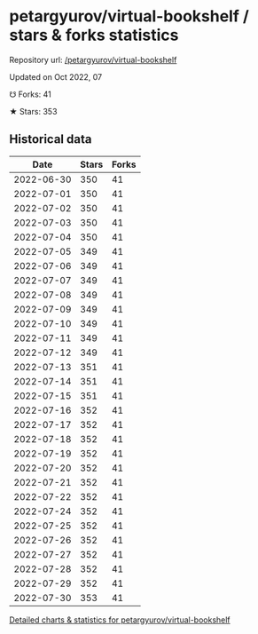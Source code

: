# petargyurov/virtual-bookshelf / stars & forks statistics

Repository url: [/petargyurov/virtual-bookshelf](https://github.com/petargyurov/virtual-bookshelf)

Updated on Oct 2022, 07

☋ Forks: 41

★ Stars: 353

## Historical data
| Date | Stars | Forks |
|------|-------|-------|
| 2022-06-30 | 350 | 41 | 
| 2022-07-01 | 350 | 41 | 
| 2022-07-02 | 350 | 41 | 
| 2022-07-03 | 350 | 41 | 
| 2022-07-04 | 350 | 41 | 
| 2022-07-05 | 349 | 41 | 
| 2022-07-06 | 349 | 41 | 
| 2022-07-07 | 349 | 41 | 
| 2022-07-08 | 349 | 41 | 
| 2022-07-09 | 349 | 41 | 
| 2022-07-10 | 349 | 41 | 
| 2022-07-11 | 349 | 41 | 
| 2022-07-12 | 349 | 41 | 
| 2022-07-13 | 351 | 41 | 
| 2022-07-14 | 351 | 41 | 
| 2022-07-15 | 351 | 41 | 
| 2022-07-16 | 352 | 41 | 
| 2022-07-17 | 352 | 41 | 
| 2022-07-18 | 352 | 41 | 
| 2022-07-19 | 352 | 41 | 
| 2022-07-20 | 352 | 41 | 
| 2022-07-21 | 352 | 41 | 
| 2022-07-22 | 352 | 41 | 
| 2022-07-24 | 352 | 41 | 
| 2022-07-25 | 352 | 41 | 
| 2022-07-26 | 352 | 41 | 
| 2022-07-27 | 352 | 41 | 
| 2022-07-28 | 352 | 41 | 
| 2022-07-29 | 352 | 41 | 
| 2022-07-30 | 353 | 41 | 


[Detailed charts & statistics for petargyurov/virtual-bookshelf](https://reviewgithub.com/rep/petargyurov/virtual-bookshelf)
